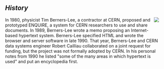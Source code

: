 <html>
<head></head>
<body>
  <h2><i>History</i></h2>
  <img src="http://entrepreneurship.mit.edu/wp-content/uploads/Tim-Berners-Lee-640.jpg" align="right"/>
In 1980, physicist Tim Berners-Lee, a contractor at CERN, proposed and prototyped ENQUIRE, a system for CERN researchers to use and share documents. In 1989, Berners-Lee wrote a memo proposing an Internet-based hypertext system. Berners-Lee specified HTML and wrote the browser and server software in late 1990. That year, Berners-Lee and CERN data systems engineer Robert Cailliau collaborated on a joint request for funding, but the project was not formally adopted by CERN. In his personal notes from 1990 he listed "some of the many areas in which hypertext is used" and put an encyclopedia first.
</body>
</html>
